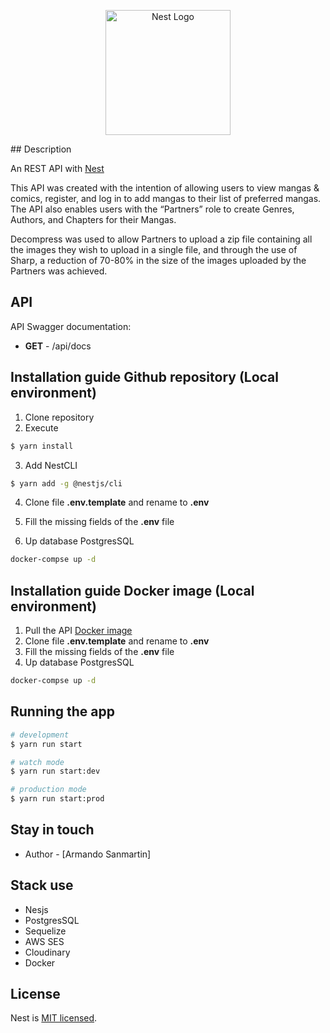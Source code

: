 <p align="center">
  <a href="http://nestjs.com/" target="blank"><img src="https://nestjs.com/img/logo-small.svg" width="200" alt="Nest Logo" /></a>
</p>
## Description

An REST API with [Nest](https://github.com/nestjs/nest)

This API was created with the intention of allowing users to view mangas & comics, register, and log in to add mangas to their list of preferred mangas. The API also enables users with the “Partners” role to create Genres, Authors, and Chapters for their Mangas.

Decompress was used to allow Partners to upload a zip file containing all the images they wish to upload in a single file, and through the use of Sharp, a reduction of 70-80% in the size of the images uploaded by the Partners was achieved.

## API

API Swagger documentation:

  - **GET** - /api/docs

## Installation guide Github repository (Local environment)

1. Clone repository
2. Execute

```bash
$ yarn install
```

3. Add NestCLI
```bash
$ yarn add -g @nestjs/cli
```

4. Clone file __.env.template__ and rename to __.env__

5. Fill the missing fields of the __.env__ file

6. Up database PostgresSQL
```bash
docker-compse up -d
```

## Installation guide Docker image (Local environment)

1. Pull the API [Docker image](https://hub.docker.com/r/urranrell/nest-manga)
3. Clone file __.env.template__ and rename to __.env__
4. Fill the missing fields of the __.env__ file
5. Up database PostgresSQL
```bash
docker-compse up -d
```

## Running the app

```bash
# development
$ yarn run start

# watch mode
$ yarn run start:dev

# production mode
$ yarn run start:prod
```

## Stay in touch

- Author - [Armando Sanmartin]

## Stack use
* Nesjs
* PostgresSQL
* Sequelize
* AWS SES
* Cloudinary
* Docker

## License

Nest is [MIT licensed](LICENSE).
